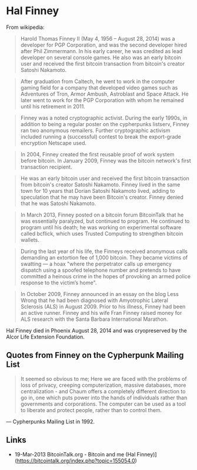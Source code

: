 
# Hal Finney

From wikipedia:

> Harold Thomas Finney II (May 4, 1956 – August 28, 2014) was a developer for PGP Corporation, and was the second developer hired after Phil Zimmermann. In his early career, he was credited as lead developer on several console games. He also was an early bitcoin user and received the first bitcoin transaction from bitcoin's creator Satoshi Nakamoto.

> After graduation from Caltech, he went to work in the computer gaming field for a company that developed video games such as Adventures of Tron, Armor Ambush, Astroblast and Space Attack. He later went to work for the PGP Corporation with whom he remained until his retirement in 2011.

> Finney was a noted cryptographic activist. During the early 1990s, in addition to being a regular poster on the cypherpunks listserv, Finney ran two anonymous remailers. Further cryptographic activism included running a (successful) contest to break the export-grade encryption Netscape used.

> In 2004, Finney created the first reusable proof of work system before bitcoin. In January 2009, Finney was the bitcoin network's first transaction recipient.

> He was an early bitcoin user and received the first bitcoin transaction from bitcoin's creator Satoshi Nakamoto. Finney lived in the same town for 10 years that Dorian Satoshi Nakamoto lived, adding to speculation that he may have been Bitcoin's creator. Finney denied that he was Satoshi Nakamoto.

> In March 2013, Finney posted on a bitcoin forum BitcoinTalk that he was essentially paralyzed, but continued to program. He continued to program until his death; he was working on experimental software called bcflick, which uses Trusted Computing to strengthen bitcoin wallets.

> During the last year of his life, the Finneys received anonymous calls demanding an extortion fee of 1,000 bitcoin. They became victims of swatting — a hoax "where the perpetrator calls up emergency dispatch using a spoofed telephone number and pretends to have committed a heinous crime in the hopes of provoking an armed police response to the victim’s home".

> In October 2009, Finney announced in an essay on the blog Less Wrong that he had been diagnosed with Amyotrophic Lateral Sclerosis (ALS) in August 2009. Prior to his illness, Finney had been an active runner. Finney and his wife Fran Finney raised money for ALS research with the Santa Barbara International Marathon.

Hal Finney died in Phoenix August 28, 2014 and was cryopreserved by the Alcor Life Extension Foundation.

## Quotes from Finney on the Cypherpunk Mailing List
 
> It seemed so obvious to me; Here we are faced with the problems of loss of privacy, creeping computerization, massive databases, more centralization - and Chaum offers a completely different direction to go in, one which puts power into the hands of individuals rather than governments and corporations. The computer can be used as a tool to liberate and protect people, rather than to control them.

— Cypherpunks Mailing List in 1992.


## Links

* 19-Mar-2013 BitcoinTalk.org - Bitcoin and me (Hal Finney)](https://bitcointalk.org/index.php?topic=155054.0)
